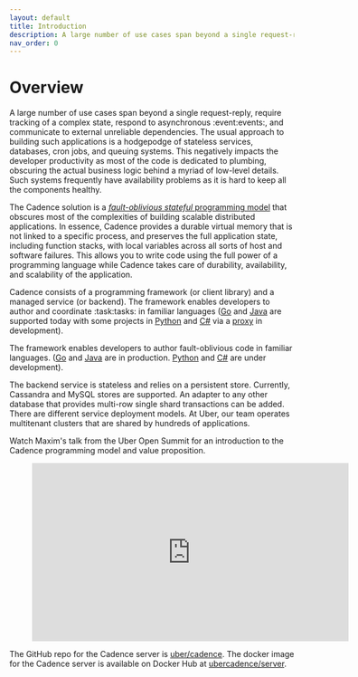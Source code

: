 ```yaml
---
layout: default
title: Introduction
description: A large number of use cases span beyond a single request-reply, require tracking of a complex state, respond to asynchronous events, and communicate to external unreliable dependencies.
nav_order: 0
---
```


# Overview

A large number of use cases span beyond a single request-reply, require tracking
of a complex state, respond to asynchronous :event:events:, and communicate to external unreliable dependencies.
The usual approach to building such applications is a hodgepodge of stateless services,
databases, cron jobs, and queuing systems. This negatively impacts the developer productivity as most of the code is
dedicated to plumbing, obscuring the actual business logic behind a myriad of low-level details. Such systems frequently have availability problems as it is hard to keep all the components healthy.

The Cadence solution is a [_fault-oblivious stateful_ programming model](03-concepts/01-workflows) that obscures most of the complexities of building scalable distributed applications. In essence, Cadence provides a durable virtual memory that is not
linked to a specific process, and preserves the full application state, including function stacks, with local variables across all sorts of host and software failures.
This allows you to write code using the full power of a programming language while Cadence takes care of durability, availability, and scalability of the application.

Cadence consists of a programming framework (or client library) and a managed service (or backend).
The framework enables developers to author and coordinate :task:tasks: in familiar languages
([Go](https://github.com/uber-go/cadence-client/) and [Java](https://github.com/uber/cadence-java-client)
are supported today with some projects in [Python](https://github.com/firdaus/cadence-python) and
[C#](https://github.com/nforgeio/neonKUBE/tree/master/Lib/Neon.Cadence)
via a [proxy](https://github.com/nforgeio/neonKUBE/tree/master/Go/src/github.com/cadence-proxy)
in development).

The framework enables developers to author fault-oblivious code in familiar languages.
([Go](https://github.com/uber-go/cadence-client/) and [Java](https://github.com/uber/cadence-java-client)
are in production. [Python](https://github.com/firdaus/cadence-python) and
[C#](https://github.com/nforgeio/neonKUBE/tree/master/Lib/Neon.Cadence) are under development).

The backend service is stateless and relies on a persistent store. Currently, Cassandra and MySQL stores
are supported. An adapter to any other database that provides multi-row single shard transactions
can be added. There are different service deployment models. At Uber, our team operates multitenant clusters
that are shared by hundreds of applications.

Watch Maxim's talk from the Uber Open Summit for an introduction to the Cadence programming model and value proposition.

<figure class="video-container">
  <iframe
    src="https://www.youtube.com/embed/llmsBGKOuWI"
    frameborder="0"
    height="315"
    allowfullscreen
    width="560"></iframe>
</figure>

The GitHub repo for the Cadence server is [uber/cadence](https://github.com/uber/cadence). The docker
image for the Cadence server is available on Docker Hub at
[ubercadence/server](https://hub.docker.com/r/ubercadence/server).
